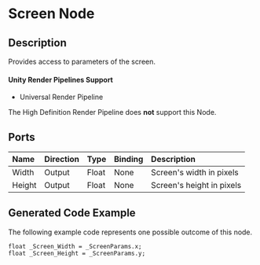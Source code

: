 # Screen Node

## Description

Provides access to parameters of the screen.

#### Unity Render Pipelines Support
- Universal Render Pipeline

The High Definition Render Pipeline does **not** support this Node.

## Ports

| Name        | Direction           | Type  | Binding | Description |
|:------------ |:-------------|:-----|:---|:---|
| Width | Output      |    Float    | None | Screen's width in pixels |
| Height | Output      |    Float    | None | Screen's height in pixels |

## Generated Code Example

The following example code represents one possible outcome of this node.

```
float _Screen_Width = _ScreenParams.x;
float _Screen_Height = _ScreenParams.y;
```